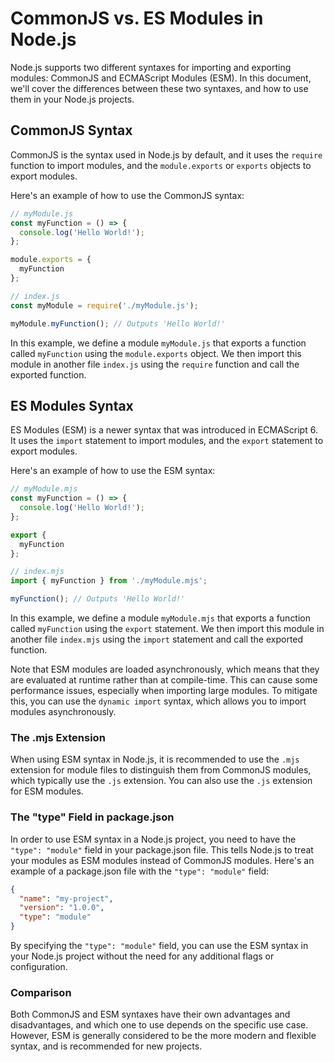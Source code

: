# CommonJS vs. ES Modules in Node.js

Node.js supports two different syntaxes for importing and exporting modules: CommonJS and ECMAScript Modules (ESM). In this document, we'll cover the differences between these two syntaxes, and how to use them in your Node.js projects.

## CommonJS Syntax

CommonJS is the syntax used in Node.js by default, and it uses the `require` function to import modules, and the `module.exports` or `exports` objects to export modules.

Here's an example of how to use the CommonJS syntax:

```javascript
// myModule.js
const myFunction = () => {
  console.log('Hello World!');
};

module.exports = {
  myFunction
};
```

```javascript
// index.js
const myModule = require('./myModule.js');

myModule.myFunction(); // Outputs 'Hello World!'
```

In this example, we define a module `myModule.js` that exports a function called `myFunction` using the `module.exports` object. We then import this module in another file `index.js` using the `require` function and call the exported function.

## ES Modules Syntax

ES Modules (ESM) is a newer syntax that was introduced in ECMAScript 6. It uses the `import` statement to import modules, and the `export` statement to export modules.

Here's an example of how to use the ESM syntax:

```javascript
// myModule.mjs
const myFunction = () => {
  console.log('Hello World!');
};

export {
  myFunction
};
```

```javascript
// index.mjs
import { myFunction } from './myModule.mjs';

myFunction(); // Outputs 'Hello World!'
```

In this example, we define a module `myModule.mjs` that exports a function called `myFunction` using the `export` statement. We then import this module in another file `index.mjs` using the `import` statement and call the exported function.

Note that ESM modules are loaded asynchronously, which means that they are evaluated at runtime rather than at compile-time. This can cause some performance issues, especially when importing large modules. To mitigate this, you can use the `dynamic import` syntax, which allows you to import modules asynchronously.

### The .mjs Extension

When using ESM syntax in Node.js, it is recommended to use the `.mjs` extension for module files to distinguish them from CommonJS modules, which typically use the `.js` extension. You can also use the `.js` extension for ESM modules.

### The "type" Field in package.json

In order to use ESM syntax in a Node.js project, you need to have the `"type": "module"` field in your package.json file. This tells Node.js to treat your modules as ESM modules instead of CommonJS modules. Here's an example of a package.json file with the `"type": "module"` field:

```json
{
  "name": "my-project",
  "version": "1.0.0",
  "type": "module"
}
```

By specifying the `"type": "module"` field, you can use the ESM syntax in your Node.js project without the need for any additional flags or configuration.

### Comparison
Both CommonJS and ESM syntaxes have their own advantages and disadvantages, and which one to use depends on the specific use case. However, ESM is generally considered to be the more modern and flexible syntax, and is recommended for new projects.

